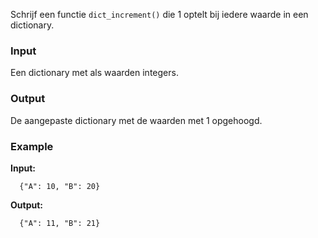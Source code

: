 Schrijf een functie `dict_increment()` die 1 optelt bij iedere waarde in een dictionary.

### Input

Een dictionary met als waarden integers.

### Output

De aangepaste dictionary met de waarden met 1 opgehoogd.

### Example

**Input:**

      {"A": 10, "B": 20}

**Output:**

      {"A": 11, "B": 21}
